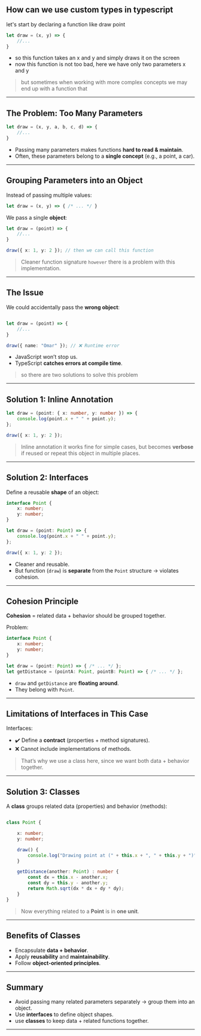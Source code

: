 ## How can we use custom types in typescript 

let's start by declaring a function like draw point 

```js
let draw = (x, y) => {
    //...
}
```
* so this function takes an x and y and simply draws it on the screen
* now this function is not too bad, here we have only two parameters x and y

> but sometimes when working with more complex concepts we may end up with a function that

---

## The Problem: Too Many Parameters

```ts
let draw = (x, y, a, b, c, d) => {
    //...
}
```

* Passing many parameters makes functions **hard to read & maintain**.
* Often, these parameters belong to a **single concept** (e.g., a point, a car).

---

## Grouping Parameters into an Object

Instead of passing multiple values:

```ts
let draw = (x, y) => { /* ... */ }
```

We pass a single **object**:

```ts
let draw = (point) => {
    //...
}

draw({ x: 1, y: 2 }); // then we can call this function
```

> Cleaner function signature `however` there is a problem with this implementation.

---

## The Issue

We could accidentally pass the **wrong object**:

```ts

let draw = (point) => {
    //...
}

draw({ name: "Omar" }); // ❌ Runtime error
```

* JavaScript won’t stop us.
* TypeScript **catches errors at compile time**.

> so there are two solutions to solve this problem 

---

## Solution 1: Inline Annotation

```ts
let draw = (point: { x: number, y: number }) => {
    console.log(point.x + " " + point.y);
};

draw({ x: 1, y: 2 });
```

> Inline annotation it works fine for simple cases, but becomes **verbose** if reused or repeat this object in multiple places.

---

## Solution 2: Interfaces

Define a reusable **shape** of an object:

```ts
interface Point {
    x: number;
    y: number;
}

let draw = (point: Point) => {
    console.log(point.x + " " + point.y);
};

draw({ x: 1, y: 2 });
```

* Cleaner and reusable.
* But function (`draw`) is **separate** from the `Point` structure → violates cohesion.

---

## Cohesion Principle

**Cohesion** = related data + behavior should be grouped together.

Problem:

```ts
interface Point {
    x: number;
    y: number;
}

let draw = (point: Point) => { /* ... */ };
let getDistance = (pointA: Point, pointB: Point) => { /* ... */ };
```

* `draw` and `getDistance` are **floating around**.
* They belong with `Point`.

---

## Limitations of Interfaces in This Case

Interfaces:

* ✔️ Define a **contract** (properties + method signatures).
* ❌ Cannot include implementations of methods.

> That’s why we use a class here, since we want both data + behavior together.

---

## Solution 3: Classes

A **class** groups related data (properties) and behavior (methods):

```ts

class Point {

    x: number;
    y: number;

    draw() {
        console.log("Drawing point at (" + this.x + ", " + this.y + ")");
    }

    getDistance(another: Point) : number {
        const dx = this.x - another.x;
        const dy = this.y - another.y;
        return Math.sqrt(dx * dx + dy * dy);
    }
}
```
> Now everything related to a **Point** is in **one unit**.

---

## Benefits of Classes

* Encapsulate **data + behavior**.
* Apply **reusability** and **maintainability**.
* Follow **object-oriented principles**.

---

## Summary

* Avoid passing many related parameters separately → group them into an object.
* Use **interfaces** to define object shapes.
* use **classes** to keep data + related functions together.

---


